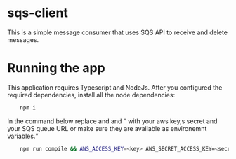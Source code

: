 # sqs-client
This is a simple message consumer that uses SQS API to receive and delete messages.

# Running the app
This application requires Typescript and NodeJs. After you configured the required dependencies, install all the node dependencies:

```sh
    npm i
```

In the command below replace <key> and <secret> and <Q> with your aws key,s secret and your SQS queue URL or make sure they are available as environemnt variables.

```sh
    npm run compile && AWS_ACCESS_KEY=<key> AWS_SECRET_ACCESS_KEY=<secret> QUEUE_URL=<Q> npm start
```

